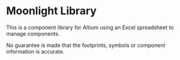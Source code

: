 # Moonlight Library
This is a component library for Altium using an Excel spreadsheet to manage components.

No guarantee is made that the footprints, symbols or component information is accurate.
